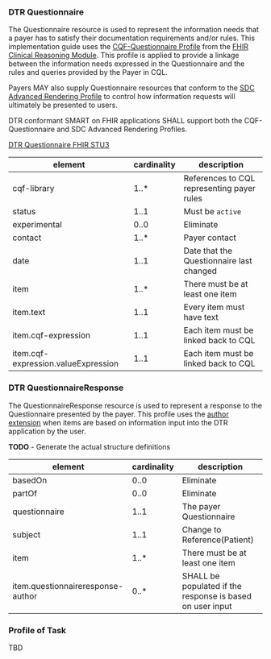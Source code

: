 ### DTR Questionnaire
The Questionnaire resource is used to represent the information needs that a payer has to satisfy their documentation requirements and/or rules. This implementation guide uses the 
[CQF-Questionnaire Profile](http://hl7.org/fhir/R4/cqf-questionnaire.html) from the [FHIR Clinical Reasoning Module](http://hl7.org/fhir/R4/clinicalreasoning-module.html). This profile is applied to provide a linkage between the information needs expressed in the Questionnaire and the rules and queries provided by the Payer in CQL.

Payers MAY also supply Questionnaire resources that conform to the [SDC Advanced Rendering Profile](http://build.fhir.org/ig/HL7/sdc/sdc-questionnaire-render.html) to control how information requests will ultimately be presented to users. 

DTR conformant SMART on FHIR applications SHALL support both the CQF-Questionnaire and SDC Advanced Rendering Profiles.

[DTR Questionnaire FHIR STU3](dtr-questionnaire-r4.html)

| element | cardinality | description |
| ------- | ----------- | ----------- |
| cqf-library | 1..* | References to CQL representing payer rules |
| status | 1..1 | Must be `active` |
| experimental | 0..0 | Eliminate |
| contact | 1..* | Payer contact|
| date | 1..1 | Date that the Questionnaire last changed |
| item | 1..* | There must be at least one item |
| item.text | 1..1 | Every item must have text |
| item.cqf-expression | 1..1 | Each item must be linked back to CQL |
| item.cqf-expression.valueExpression | 1..1 | Each item must be linked back to CQL |

### DTR QuestionnaireResponse
The QuestionnaireResponse resource is used to represent a response to the Questionnaire presented by the payer. This profile uses the [author extension](http://www.hl7.org/implement/standards/fhir/extension-questionnaireresponse-author.html) when items are based on information input into the DTR application by the user.

**TODO** - Generate the actual structure definitions

| element | cardinality | description |
| ------- | ----------- | ----------- |
| basedOn | 0..0 | Eliminate |
| partOf | 0..0 | Eliminate |
| questionnaire | 1..1 | The payer Questionnaire |
| subject | 1..1 | Change to Reference(Patient) |
| item | 1..* | There must be at least one item |
| item.questionnaireresponse-author | 0..* | SHALL be populated if the response is based on user input |

### Profile of Task
TBD
